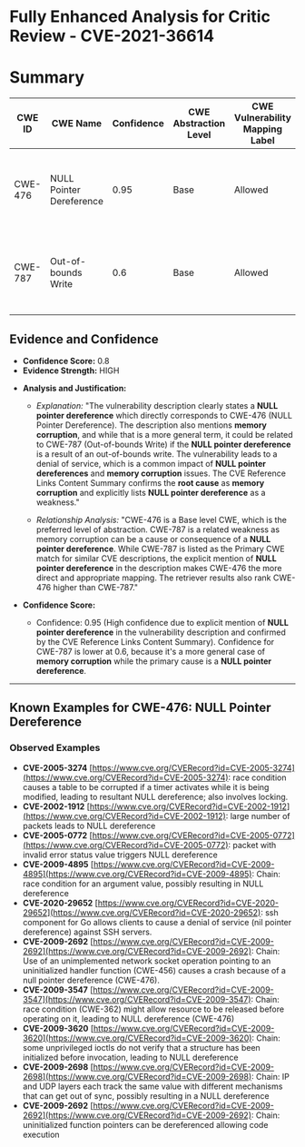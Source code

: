 # Fully Enhanced Analysis for Critic Review - CVE-2021-36614

# Summary
| CWE ID | CWE Name | Confidence | CWE Abstraction Level | CWE Vulnerability Mapping Label | CWE-Vulnerability Mapping Notes |
|---|---|---|---|---|---|
| CWE-476 | NULL Pointer Dereference | 0.95 | Base | Allowed | Primary CWE. The vulnerability results from dereferencing a NULL pointer. |
| CWE-787 | Out-of-bounds Write | 0.6 | Base | Allowed | Secondary CWE. The vulnerability description mentions memory corruption. |

## Evidence and Confidence

*   **Confidence Score:** 0.8
*   **Evidence Strength:** HIGH

- **Analysis and Justification:**  
  - *Explanation:* "The vulnerability description clearly states a **NULL pointer dereference** which directly corresponds to CWE-476 (NULL Pointer Dereference). The description also mentions **memory corruption**, and while that is a more general term, it could be related to CWE-787 (Out-of-bounds Write) if the **NULL pointer dereference** is a result of an out-of-bounds write. The vulnerability leads to a denial of service, which is a common impact of **NULL pointer dereferences** and **memory corruption** issues. The CVE Reference Links Content Summary confirms the **root cause** as **memory corruption** and explicitly lists **NULL pointer dereference** as a weakness."
  
  - *Relationship Analysis:* "CWE-476 is a Base level CWE, which is the preferred level of abstraction. CWE-787 is a related weakness as memory corruption can be a cause or consequence of a **NULL pointer dereference**. While CWE-787 is listed as the Primary CWE match for similar CVE descriptions, the explicit mention of **NULL pointer dereference** in the description makes CWE-476 the more direct and appropriate mapping. The retriever results also rank CWE-476 higher than CWE-787."

- **Confidence Score:**  
  - Confidence: 0.95 (High confidence due to explicit mention of **NULL pointer dereference** in the vulnerability description and confirmed by the CVE Reference Links Content Summary). Confidence for CWE-787 is lower at 0.6, because it's a more general case of **memory corruption** while the primary cause is a **NULL pointer dereference**.

---



## Known Examples for CWE-476: NULL Pointer Dereference
### Observed Examples
- **CVE-2005-3274** [https://www.cve.org/CVERecord?id=CVE-2005-3274](https://www.cve.org/CVERecord?id=CVE-2005-3274): race condition causes a table to be corrupted if a timer activates while it is being modified, leading to resultant NULL dereference; also involves locking.
- **CVE-2002-1912** [https://www.cve.org/CVERecord?id=CVE-2002-1912](https://www.cve.org/CVERecord?id=CVE-2002-1912): large number of packets leads to NULL dereference
- **CVE-2005-0772** [https://www.cve.org/CVERecord?id=CVE-2005-0772](https://www.cve.org/CVERecord?id=CVE-2005-0772): packet with invalid error status value triggers NULL dereference
- **CVE-2009-4895** [https://www.cve.org/CVERecord?id=CVE-2009-4895](https://www.cve.org/CVERecord?id=CVE-2009-4895): Chain: race condition for an argument value, possibly resulting in NULL dereference
- **CVE-2020-29652** [https://www.cve.org/CVERecord?id=CVE-2020-29652](https://www.cve.org/CVERecord?id=CVE-2020-29652): ssh component for Go allows clients to cause a denial of service (nil pointer dereference) against SSH servers.
- **CVE-2009-2692** [https://www.cve.org/CVERecord?id=CVE-2009-2692](https://www.cve.org/CVERecord?id=CVE-2009-2692): Chain: Use of an unimplemented network socket operation pointing to an uninitialized handler function (CWE-456) causes a crash because of a null pointer dereference (CWE-476).
- **CVE-2009-3547** [https://www.cve.org/CVERecord?id=CVE-2009-3547](https://www.cve.org/CVERecord?id=CVE-2009-3547): Chain: race condition (CWE-362) might allow resource to be released before operating on it, leading to NULL dereference (CWE-476)
- **CVE-2009-3620** [https://www.cve.org/CVERecord?id=CVE-2009-3620](https://www.cve.org/CVERecord?id=CVE-2009-3620): Chain: some unprivileged ioctls do not verify that a structure has been initialized before invocation, leading to NULL dereference
- **CVE-2009-2698** [https://www.cve.org/CVERecord?id=CVE-2009-2698](https://www.cve.org/CVERecord?id=CVE-2009-2698): Chain: IP and UDP layers each track the same value with different mechanisms that can get out of sync, possibly resulting in a NULL dereference
- **CVE-2009-2692** [https://www.cve.org/CVERecord?id=CVE-2009-2692](https://www.cve.org/CVERecord?id=CVE-2009-2692): Chain: uninitialized function pointers can be dereferenced allowing code execution
